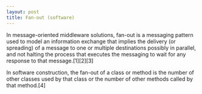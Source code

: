 ```yaml
---
layout: post
title: Fan-out (software)
---
```


In message-oriented middleware solutions, fan-out is a messaging pattern used to model an information exchange that implies the delivery (or spreading) of a message to one or multiple destinations possibly in parallel, and not halting the process that executes the messaging to wait for any response to that message.[1][2][3]

In software construction, the fan-out of a class or method is the number of other classes used by that class or the number of other methods called by that method.[4]
